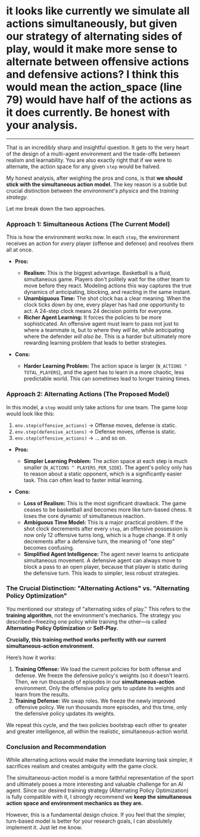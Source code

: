 # it looks like currently we simulate all actions simultaneously, but given our strategy of alternating sides of play, would it make more sense to alternate between offensive actions and defensive actions? I think this would mean the action_space (line 79) would have half of the actions as it does currently. Be honest with your analysis.
---
That is an incredibly sharp and insightful question. It gets to the very heart of the design of a multi-agent environment and the trade-offs between realism and learnability. You are also exactly right that if we were to alternate, the action space for any given `step` would be halved.

My honest analysis, after weighing the pros and cons, is that **we should stick with the simultaneous action model.** The key reason is a subtle but crucial distinction between the *environment's physics* and the *training strategy*.

Let me break down the two approaches.

### Approach 1: Simultaneous Actions (The Current Model)

This is how the environment works now. In each `step`, the environment receives an action for *every* player (offense and defense) and resolves them all at once.

*   **Pros:**
    *   **Realism:** This is the biggest advantage. Basketball is a fluid, simultaneous game. Players don't politely wait for the other team to move before they react. Modeling actions this way captures the true dynamics of anticipating, blocking, and reacting in the same instant.
    *   **Unambiguous Time:** The shot clock has a clear meaning. When the clock ticks down by one, every player has had one opportunity to act. A 24-step clock means 24 decision points for everyone.
    *   **Richer Agent Learning:** It forces the policies to be more sophisticated. An offensive agent must learn to pass not just to where a teammate is, but to where they *will be*, while anticipating where the defender *will also be*. This is a harder but ultimately more rewarding learning problem that leads to better strategies.

*   **Cons:**
    *   **Harder Learning Problem:** The action space is larger (`N_ACTIONS ^ TOTAL_PLAYERS`), and the agent has to learn in a more chaotic, less predictable world. This can sometimes lead to longer training times.

### Approach 2: Alternating Actions (The Proposed Model)

In this model, a `step` would only take actions for one team. The game loop would look like this:
1.  `env.step(offensive_actions)` -> Offense moves, defense is static.
2.  `env.step(defensive_actions)` -> Defense moves, offense is static.
3.  `env.step(offensive_actions)` -> ... and so on.

*   **Pros:**
    *   **Simpler Learning Problem:** The action space at each step is much smaller (`N_ACTIONS ^ PLAYERS_PER_SIDE`). The agent's policy only has to reason about a static opponent, which is a significantly easier task. This can often lead to faster initial learning.

*   **Cons:**
    *   **Loss of Realism:** This is the most significant drawback. The game ceases to be basketball and becomes more like turn-based chess. It loses the core dynamic of simultaneous reaction.
    *   **Ambiguous Time Model:** This is a major practical problem. If the shot clock decrements after every `step`, an offensive possession is now only 12 offensive turns long, which is a huge change. If it only decrements after a defensive turn, the meaning of "one step" becomes confusing.
    *   **Simplified Agent Intelligence:** The agent never learns to anticipate simultaneous movement. A defensive agent can always move to block a pass to an open player, because that player is static during the defensive turn. This leads to simpler, less robust strategies.

### The Crucial Distinction: "Alternating Actions" vs. "Alternating Policy Optimization"

You mentioned our strategy of "alternating sides of play." This refers to the **training algorithm**, not the environment's mechanics. The strategy you described—freezing one policy while training the other—is called **Alternating Policy Optimization** or **Self-Play**.

**Crucially, this training method works perfectly with our current simultaneous-action environment.**

Here’s how it works:
1.  **Training Offense:** We load the current policies for both offense and defense. We freeze the defensive policy's weights (so it doesn't learn). Then, we run thousands of episodes in our **simultaneous-action** environment. Only the offensive policy gets to update its weights and learn from the results.
2.  **Training Defense:** We swap roles. We freeze the newly improved offensive policy. We run thousands more episodes, and this time, only the defensive policy updates its weights.

We repeat this cycle, and the two policies bootstrap each other to greater and greater intelligence, all within the realistic, simultaneous-action world.

### Conclusion and Recommendation

While alternating actions would make the immediate learning task simpler, it sacrifices realism and creates ambiguity with the game clock.

The simultaneous-action model is a more faithful representation of the sport and ultimately poses a more interesting and valuable challenge for an AI agent. Since our desired training strategy (Alternating Policy Optimization) is fully compatible with it, I strongly recommend we **keep the simultaneous action space and environment mechanics as they are.**

However, this is a fundamental design choice. If you feel that the simpler, turn-based model is better for your research goals, I can absolutely implement it. Just let me know.